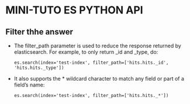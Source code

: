 # MINI-TUTO ES PYTHON API
## Filter thhe answer
* The filter_path parameter is used to reduce the response returned by elasticsearch. For example, to only return _id and _type, do:
	
	`es.search(index='test-index', filter_path=['hits.hits._id', 'hits.hits._type'])`

* It also supports the * wildcard character to match any field or part of a field’s name:
	
	`es.search(index='test-index', filter_path=['hits.hits._*'])`


